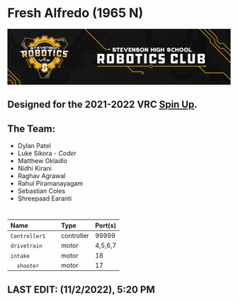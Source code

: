 # Fresh Alfredo (1965 N)
![](./media/Stevenson_vex_logo.png "Stevenson Robotics 2021-2022")
## Designed for the 2021-2022 VRC [Spin Up](https://www.vexrobotics.com/v5/competition/vrc-current-game).

## **The Team:**
- Dylan Patel
- Luke Sikora - *Coder*
- Matthew Okladlo
- Nidhi Kirani
- Raghav Agrawal
- Rahul Piramanayagam
- Sebastian Coles
- Shreepaad Earanti
  
#
|Name            | Type       | Port(s)  |
|:---------------|:-----------|:---------|
|`Controller1   `| controller |   99999  |
|`drivetrain    `| motor      |  4,5,6,7 |
| `intake       `| motor      |     18   |
|`   shooter    `| motor      |     17   |


## LAST EDIT: (11/2/2022), 5:20 PM